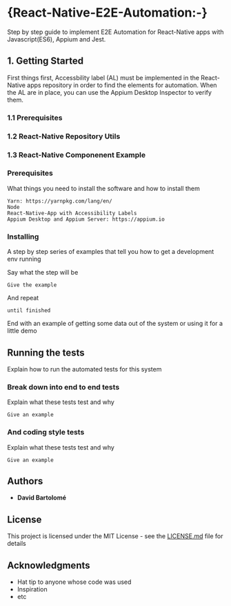 # {React-Native-E2E-Automation:-}

Step by step guide to implement E2E Automation for React-Native apps with Javascript(ES6), Appium and Jest.

## 1. Getting Started

First things first, Accessbility label (AL) must be implemented in the React-Native apps repository in order to find the elements for automation. When the AL are in place, you can use the Appium Desktop Inspector to verify them.

### 1.1 Prerequisites

### 1.2 React-Native Repository Utils

### 1.3 React-Native Componenent Example 

### Prerequisites

What things you need to install the software and how to install them

```
Yarn: https://yarnpkg.com/lang/en/
Node
React-Native-App with Accessibility Labels
Appium Desktop and Appium Server: https://appium.io

```

### Installing

A step by step series of examples that tell you how to get a development env running

Say what the step will be

```
Give the example
```

And repeat

```
until finished
```

End with an example of getting some data out of the system or using it for a little demo

## Running the tests

Explain how to run the automated tests for this system

### Break down into end to end tests

Explain what these tests test and why

```
Give an example
```

### And coding style tests

Explain what these tests test and why

```
Give an example
``` 

## Authors

* **David Bartolomé** 


## License

This project is licensed under the MIT License - see the [LICENSE.md](LICENSE.md) file for details

## Acknowledgments

* Hat tip to anyone whose code was used
* Inspiration
* etc

